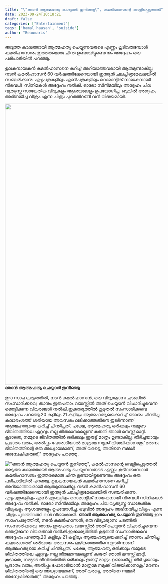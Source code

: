 ```yaml
---
title: "\"ഞാൻ ആത്മഹത്യ ചെയ്യാൻ തുനിഞ്ഞു\", കമൽഹാസന്റെ വെളിപ്പെടുത്തൽ"
date: 2023-09-24T10:18:21
draft: false
categories: ["Entertainment"]
tags: ['hamal haasan', 'suiside']
author: "Beaumaris"
---
```


അടുത്ത കാലത്തായി ആത്മഹത്യ ചെയ്യുന്നവരുടെ എണ്ണം കൂടിവരുമ്പോൾ കമൽഹാസനും ഇത്തരമൊരു ചിന്ത ഉണ്ടായിട്ടുണ്ടെന്നും അദ്ദേഹം ഒരു പരിപാടിയിൽ പറഞ്ഞു.

ഉലകനായകൻ കമൽഹാസനെ കുറിച്ച് അറിയാത്തവരായി ആരുമുണ്ടാകില്ല. നടൻ കമൽഹാസൻ 60 വർഷത്തിലേറെയായി ഇന്ത്യൻ ചലച്ചിത്രമേഖലയിൽ സഞ്ചരിക്കുന്നു. എഴുപതുകളിലും എൺപതുകളിലും റൊമാന്റിക് നായകനായി നിരവധി  സിനിമകൾ അദ്ദേഹം നൽകി. ഓരോ സിനിമയിലും അദ്ദേഹം ചില വ്യത്യസ്ത സാങ്കേതിക വിദ്യകളും ആശയങ്ങളും ഉപയോഗിച്ചു. ഒടുവിൽ അദ്ദേഹം അഭിനയിച്ച വിക്രം എന്ന ചിത്രം പുറത്തിറങ്ങി വൻ വിജയമായി.

<strong><img class="alignnone size-full wp-image-421798" src="https://cdn.boolokam.com/articles/2023/09/qqw.webp" alt="" width="1200" height="900" />ഞാൻ ആത്മഹത്യ ചെയ്യാൻ തുനിഞ്ഞു</strong>

ഈ സാഹചര്യത്തിൽ, നടൻ കമൽഹാസൻ, ഒരു വിദ്യാഭ്യാസ ചടങ്ങിൽ സംസാരിക്കവെ, താനും ഇരുപതാം വയസ്സിൽ അത് ചെയ്യാൻ വിചാരിച്ചുവെന്ന ഞെട്ടിക്കുന്ന വിവരങ്ങൾ നൽകി.ഇക്കാര്യത്തിൽ കൂടുതൽ സംസാരിക്കവെ അദ്ദേഹം പറഞ്ഞു.20 കളിലും 21 കളിലും ആത്മഹത്യയെക്കുറിച്ച് ഞാനും ചിന്തിച്ചു. കലാരംഗത്ത് ശരിയായ അവസരം ലഭിക്കാത്തതിനെ തുടർന്നാണ് ആത്മഹത്യയെ കുറിച്ച് ചിന്തിച്ചത്. പക്ഷേ, ആത്മഹത്യ ഒരിക്കലും നമ്മുടെ ജീവിതത്തിലെ ഏറ്റവും നല്ല തീരുമാനമല്ലെന്ന് കരുതി ഞാൻ മനസ്സ് മാറ്റി. കൂടാതെ, നമ്മുടെ ജീവിതത്തിൽ ഒരിക്കലും ഇരുട്ട് മാത്രം ഉണ്ടാകില്ല, തീർച്ചയായും പ്രഭാതം വരും, അൽപ്പം പോരാടിയാൽ മാത്രമേ നമുക്ക് വിജയിക്കാനാകൂ."മരണം ജീവിതത്തിന്റെ ഒരു അധ്യായമാണ്, അത് വരട്ടെ, അതിനെ നമ്മൾ അന്വേഷിക്കരുത്," അദ്ദേഹം പറഞ്ഞു .


!["ഞാൻ ആത്മഹത്യ ചെയ്യാൻ തുനിഞ്ഞു", കമൽഹാസന്റെ വെളിപ്പെടുത്തൽ](https://cdn.boolokam.com/articles/2023/09/qqw.webp)അടുത്ത കാലത്തായി ആത്മഹത്യ ചെയ്യുന്നവരുടെ എണ്ണം കൂടിവരുമ്പോൾ കമൽഹാസനും ഇത്തരമൊരു ചിന്ത ഉണ്ടായിട്ടുണ്ടെന്നും അദ്ദേഹം ഒരു പരിപാടിയിൽ പറഞ്ഞു. ഉലകനായകൻ കമൽഹാസനെ കുറിച്ച് അറിയാത്തവരായി ആരുമുണ്ടാകില്ല. നടൻ കമൽഹാസൻ 60 വർഷത്തിലേറെയായി ഇന്ത്യൻ ചലച്ചിത്രമേഖലയിൽ സഞ്ചരിക്കുന്നു. എഴുപതുകളിലും എൺപതുകളിലും റൊമാന്റിക് നായകനായി നിരവധി സിനിമകൾ അദ്ദേഹം നൽകി. ഓരോ സിനിമയിലും അദ്ദേഹം ചില വ്യത്യസ്ത സാങ്കേതിക വിദ്യകളും ആശയങ്ങളും ഉപയോഗിച്ചു. ഒടുവിൽ അദ്ദേഹം അഭിനയിച്ച വിക്രം എന്ന ചിത്രം പുറത്തിറങ്ങി വൻ വിജയമായി. **ഞാൻ ആത്മഹത്യ ചെയ്യാൻ തുനിഞ്ഞു** ഈ സാഹചര്യത്തിൽ, നടൻ കമൽഹാസൻ, ഒരു വിദ്യാഭ്യാസ ചടങ്ങിൽ സംസാരിക്കവെ, താനും ഇരുപതാം വയസ്സിൽ അത് ചെയ്യാൻ വിചാരിച്ചുവെന്ന ഞെട്ടിക്കുന്ന വിവരങ്ങൾ നൽകി.ഇക്കാര്യത്തിൽ കൂടുതൽ സംസാരിക്കവെ അദ്ദേഹം പറഞ്ഞു.20 കളിലും 21 കളിലും ആത്മഹത്യയെക്കുറിച്ച് ഞാനും ചിന്തിച്ചു. കലാരംഗത്ത് ശരിയായ അവസരം ലഭിക്കാത്തതിനെ തുടർന്നാണ് ആത്മഹത്യയെ കുറിച്ച് ചിന്തിച്ചത്. പക്ഷേ, ആത്മഹത്യ ഒരിക്കലും നമ്മുടെ ജീവിതത്തിലെ ഏറ്റവും നല്ല തീരുമാനമല്ലെന്ന് കരുതി ഞാൻ മനസ്സ് മാറ്റി. കൂടാതെ, നമ്മുടെ ജീവിതത്തിൽ ഒരിക്കലും ഇരുട്ട് മാത്രം ഉണ്ടാകില്ല, തീർച്ചയായും പ്രഭാതം വരും, അൽപ്പം പോരാടിയാൽ മാത്രമേ നമുക്ക് വിജയിക്കാനാകൂ."മരണം ജീവിതത്തിന്റെ ഒരു അധ്യായമാണ്, അത് വരട്ടെ, അതിനെ നമ്മൾ അന്വേഷിക്കരുത്," അദ്ദേഹം പറഞ്ഞു .

